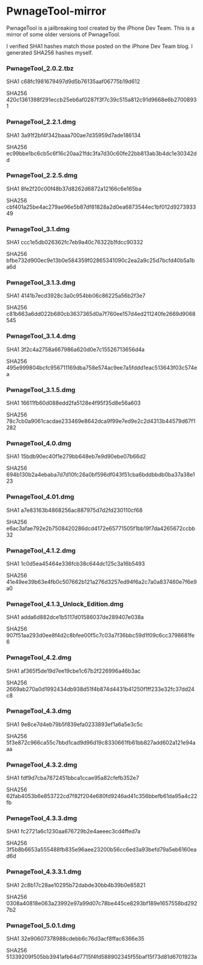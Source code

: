 # PwnageTool-mirror

PwnageTool is a jailbreaking tool created by the iPhone Dev Team. This is a mirror of some older versions of PwnageTool.

I verified SHA1 hashes match those posted on the iPhone Dev Team blog. I generated SHA256 hashes myself.


### PwnageTool_2.0.2.tbz

SHA1 c68fc1981679497d9d5b76135aaf06775b19d612

SHA256 420c1361398f291eccb25eb6af0287f3f7c39c515a812c91d9668e6b27008931


### PwnageTool_2.2.1.dmg

SHA1 3a91f2bf4f342baaa700ae7d35959d7ade186134

SHA256 ec99bbe1bc6cb5c6f16c20aa21fdc3fa7d30c60fe22bb813ab3b4dc1e30342dd


### PwnageTool_2.2.5.dmg

SHA1 8fe2f20c00f48b37d8262d6872a12166c6e165ba

SHA256 cbf401a25be4ac279ae96e5b87df81828a2d0ea6873544ec1bf012d927393349


### PwnageTool_3.1.dmg

SHA1 ccc1e5db026362fc7eb9a40c76322b1fdcc90332

SHA256 bfbe732d900ec9e13b0e584359f02865341090c2ea2a9c25d7bcfd40b5a1ba6d


### PwnageTool_3.1.3.dmg

SHA1 4141b7ecd3928c3a0c954bb06c86225a56b2f3e7

SHA256 c81b663a6dd022b680cb3637365d0a7f760ee157d4ed211240fe2669d9068545


### PwnageTool_3.1.4.dmg

SHA1 3f2c4a2758a667986a620d0e7c15526713656d4a

SHA256 495e999804bcfc956711169dba758e574ac9ee7a5fddd1eac513643f03c574ea


### PwnageTool_3.1.5.dmg

SHA1 16611fb60d088edd2fa5128e4f95f35d8e56a603

SHA256 78c7cb0a9061cacdae233469e8642dca9f99e7ed9e2c2d4313b44579d67f1282


### PwnageTool_4.0.dmg

SHA1 15bdb90ec40f1e279bb648eb7e9d90ebe07b66d2

SHA256 694b130b2a4ebaba7d7d10fc26a0bf596df043f51cba6bddbbdb0ba37a38e123


### PwnageTool_4.01.dmg

SHA1 a7e83163b4868256ac887975d7d2fd230110cf68

SHA256 e6ac3afae792e2b7508420286dcd4172e65771505f1bb19f7da4265672ccbb32


### PwnageTool_4.1.2.dmg

SHA1 1c0d5ea45464e336fcb38c644dc125c3a16b5493

SHA256 41e49ee39b63e4fb0c507662b121a276d3257ed94f6a2c7a0a837460e7f6e9a0


### PwnageTool_4.1.3_Unlock_Edition.dmg

SHA1 adda6d882dce1b5117d01586037de289407e038a

SHA256 907f51aa293d0ee8f4d2c8bfee00f5c7c03a7f36bbc59d1f09c6cc3798681fe6


### PwnageTool_4.2.dmg

SHA1 af365f5de19d7ee19cbe1c67b2f226996a46b3ac

SHA256 2669ab270a0d1992434db938d51f4b874d4431b41250f1ff233e32fc37dd24c8


### PwnageTool_4.3.dmg

SHA1 9e8ce7d4eb79b5f839efa0233893ef1a6a5e3c5c

SHA256 5f3e872c966ca55c7bbd1cad9d96d19c8330661fb61bb827add602a121e94aaa


### PwnageTool_4.3.2.dmg

SHA1 fdf9d7cba7872451bbca1ccae95a82cfefb352e7

SHA256 62fab4053b6e853722cd7f82f204e680fd9246ad41c356bbefb61da95a4c22fb


### PwnageTool_4.3.3.dmg

SHA1 fc2721a6c1230aa676729b2e4aeeec3cd4ffed7a

SHA256 3f5b8b6653a555488fb835e96aee23200b56cc6ed3a93befd79a5eb6160ead6d


### PwnageTool_4.3.3.1.dmg

SHA1 2c8b17c28ae10295b72dabde30bb4b39b0e85821

SHA256 0308a40818e063a23992e97a99d07c78be445ce8293bf189e1657558bd2927b2


### PwnageTool_5.0.1.dmg

SHA1 32e90607378988cdebb6c76d3acf8ffac6366e35

SHA256 51339209f505bb3941afb64d7715f4fd588902345f55baf15f73d81d6701923a
